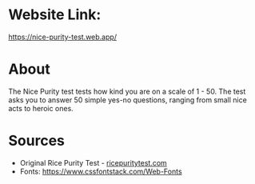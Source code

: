 # Website Link: 
https://nice-purity-test.web.app/

# About

The Nice Purity test tests how kind you are on a scale of 1 - 50. The test asks you to answer 50 simple yes-no questions, ranging from small nice acts to heroic ones.



# Sources

- Original Rice Purity Test - [ricepuritytest.com](http://ricepuritytest.com)
- Fonts: https://www.cssfontstack.com/Web-Fonts





